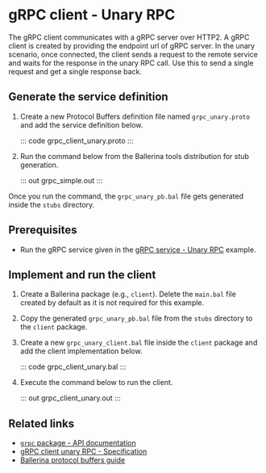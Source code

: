 # gRPC client - Unary RPC

The gRPC client communicates with a gRPC server over HTTP2. A gRPC client is created by providing the endpoint url of gRPC server. In the unary scenario, once connected, the client sends a request to the remote service and waits for the response in the unary RPC call. Use this to send a single request and get a single response back. 

## Generate the service definition

1. Create a new Protocol Buffers definition file named `grpc_unary.proto` and add the service definition below.

    ::: code grpc_client_unary.proto :::

2. Run the command below from the Ballerina tools distribution for stub generation.

   ::: out grpc_simple.out :::

Once you run the command, the `grpc_unary_pb.bal` file gets generated inside the `stubs` directory.

## Prerequisites
- Run the gRPC service given in the [gRPC service - Unary RPC](/learn/by-example/grpc-service-unary/) example.

## Implement and run the client

1. Create a Ballerina package (e.g., `client`). Delete the `main.bal` file created by default as it is not required for this example.

2. Copy the generated `grpc_unary_pb.bal` file from the `stubs` directory to the  `client` package.

3. Create a new `grpc_unary_client.bal` file inside the `client` package and add the client implementation below.

   ::: code grpc_client_unary.bal :::

4. Execute the command below to run the client.

   ::: out grpc_client_unary.out :::

## Related links
- [`grpc` package - API documentation](https://lib.ballerina.io/ballerina/grpc/latest)
- [gRPC client unary RPC - Specification](/spec/grpc/#41-simple-rpc)
- [Ballerina protocol buffers guide](/learn/cli-documentation/grpc/)
